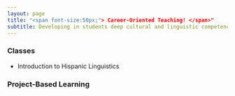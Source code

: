 ```yaml
---
layout: page
title: "<span font-size:50px;"> Career-Oriented Teaching! </span>"
subtitle: Developing in students deep cultural and linguistic competence with the use of data-driven skills for their future careers and professions.
---
```

### Classes

* Introduction to Hispanic Linguistics

### Project-Based Learning
